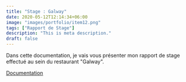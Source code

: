 ```yaml
---
title: "Stage : Galway"
date: 2020-05-12T12:14:34+06:00
image: "images/portfolio/item12.png"
tags: ["Rapport de Stage"]
description: "This is meta description."
draft: false
---
```


Dans cette documentation, je vais vous présenter mon rapport de stage effectué au sein du restaurant "Galway". 

[Documentation](/STAGE-ECOTEXTILE.pdf)